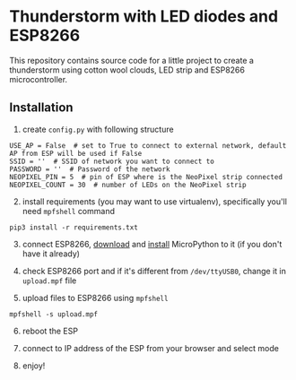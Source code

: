 Thunderstorm with LED diodes and ESP8266
===

This repository contains source code for a little project to create a thunderstorm using cotton wool clouds, LED strip and ESP8266 microcontroller.

Installation
---

1) create `config.py` with following structure

```
USE_AP = False  # set to True to connect to external network, default AP from ESP will be used if False
SSID = ''  # SSID of network you want to connect to
PASSWORD = ''  # Password of the network
NEOPIXEL_PIN = 5  # pin of ESP where is the NeoPixel strip connected
NEOPIXEL_COUNT = 30  # number of LEDs on the NeoPixel strip
```

2) install requirements (you may want to use virtualenv), specifically you'll need `mpfshell` command

```
pip3 install -r requirements.txt
```

3) connect ESP8266, [download](https://micropython.org/download#esp8266) and [install](https://docs.micropython.org/en/latest/esp8266/esp8266/tutorial/intro.html#deploying-the-firmware) MicroPython to it (if you don't have it already)

4) check ESP8266 port and if it's different from `/dev/ttyUSB0`, change it in `upload.mpf` file

5) upload files to ESP8266 using `mpfshell`

```
mpfshell -s upload.mpf
```

6) reboot the ESP

7) connect to IP address of the ESP from your browser and select mode

8) enjoy!

